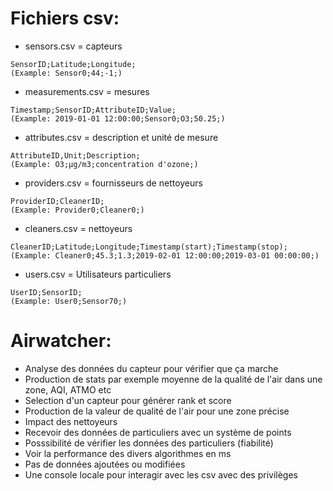 # Fichiers csv:
- sensors.csv = capteurs 
```
SensorID;Latitude;Longitude;
(Example: Sensor0;44;-1;)
```
- measurements.csv = mesures
```
Timestamp;SensorID;AttributeID;Value;
(Example: 2019-01-01 12:00:00;Sensor0;O3;50.25;)
```
- attributes.csv = description et unité de mesure
```
AttributeID,Unit;Description;
(Example: O3;µg/m3;concentration d'ozone;)
```
- providers.csv = fournisseurs de nettoyeurs
```
ProviderID;CleanerID;
(Example: Provider0;Cleaner0;)
```
- cleaners.csv = nettoyeurs 
```
CleanerID;Latitude;Longitude;Timestamp(start);Timestamp(stop);
(Example: Cleaner0;45.3;1.3;2019-02-01 12:00:00;2019-03-01 00:00:00;)
```
- users.csv = Utilisateurs particuliers
```
UserID;SensorID;
(Example: User0;Sensor70;)
```

# Airwatcher:
- Analyse des données du capteur pour vérifier que ça marche
- Production de stats par exemple moyenne de la qualité de l'air dans une zone, AQI, ATMO etc
- Selection d'un capteur pour générer rank et score
- Production de la valeur de qualité de l'air pour une zone précise
- Impact des nettoyeurs
- Recevoir des données de particuliers avec un système de points
- Posssibilité de vérifier les données des particuliers (fiabilité)
- Voir la performance des divers algorithmes en ms
- Pas de données ajoutées ou modifiées 
- Une console locale pour interagir avec les csv avec des privilèges

